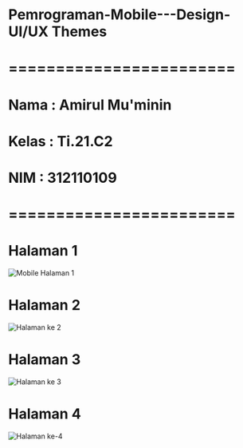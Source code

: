 # Pemrograman-Mobile---Design-UI/UX Themes
# ========================
# Nama : Amirul Mu'minin
# Kelas : Ti.21.C2
# NIM   : 312110109
# ========================

# Halaman 1

![Mobile Halaman 1](https://user-images.githubusercontent.com/116171779/200162092-5a7ced77-3fff-4e68-b9c1-2ebb9d4424ef.png)

# Halaman 2

![Halaman ke 2](https://user-images.githubusercontent.com/116171779/200312606-07d9892f-b971-4a7e-bffe-702422e65abd.png)

# Halaman 3 

![Halaman ke 3](https://user-images.githubusercontent.com/116171779/200162219-8c4b86b6-d54f-46a6-98a4-a4b97bdcebda.png)

# Halaman 4

![Halaman ke-4](https://user-images.githubusercontent.com/116171779/200162267-01ed28fa-9c2f-442d-9e9f-f0d7c4307d9d.png)



